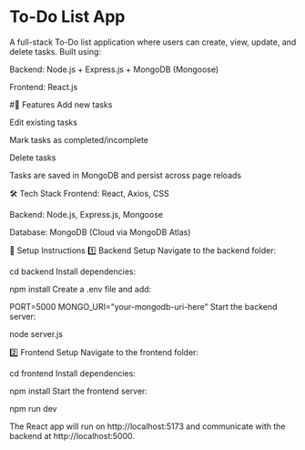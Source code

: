# To-Do List App


A full-stack To-Do list application where users can create, view, update, and delete tasks. Built using:

Backend: Node.js + Express.js + MongoDB (Mongoose)

Frontend: React.js

#🚀 Features
Add new tasks

Edit existing tasks

Mark tasks as completed/incomplete

Delete tasks

Tasks are saved in MongoDB and persist across page reloads

🛠️ Tech Stack
Frontend: React, Axios, CSS

Backend: Node.js, Express.js, Mongoose

Database: MongoDB (Cloud via MongoDB Atlas)

🔧 Setup Instructions
1️⃣ Backend Setup
Navigate to the backend folder:

cd backend
Install dependencies:


npm install
Create a .env file and add:


PORT=5000
MONGO_URI="your-mongodb-uri-here"
Start the backend server:

node server.js

2️⃣ Frontend Setup
Navigate to the frontend folder:


cd frontend
Install dependencies:


npm install
Start the frontend server:


npm run dev

The React app will run on http://localhost:5173 and communicate with the backend at http://localhost:5000.

